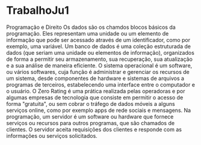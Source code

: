# TrabalhoJu1
Programação e Direito 
Os dados são os chamdos blocos básicos da programação. Eles representam uma unidade ou um elemento de informação que pode ser acessado através de um identificador, como por exemplo, uma variável.
Um banco de dados é uma coleção estruturada de dados (que seriam uma unidade ou elementos de informação), organizados de forma a permitir seu armazenamento, sua recuperação, sua atualização e a sua análise de maneira eficiente.
O sistema operacional é um software, ou vários softwares, cuja função é administrar e gerenciar os recursos de um sistema, desde componentes de hardware e sistemas de arquivos a programas de terceiros, estabelecendo uma interface entre o computador e o usuário.
O Zero Rating é uma prática realizada pelas operadoras e por algumas empresas de tecnologia que consiste em permitir o acesso de forma "gratuita", ou sem cobrar o tráfego de dados móveis a alguns serviços online, como por exemplo apps de rede sociais e mensagens.
Na programação, um servidor é um software ou hardware que fornece serviços ou recursos para outros programas, que são chamados de clientes. O servidor aceita requisições dos clientes e responde com as informações ou serviços solicitados.
